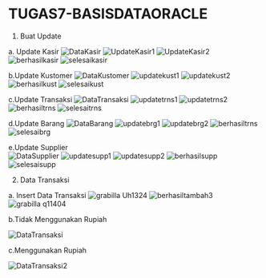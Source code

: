 # TUGAS7-BASISDATAORACLE

1. Buat Update

  a. Update Kasir
  ![DataKasir](https://user-images.githubusercontent.com/45527370/147399752-2968e8f4-7df2-48e9-86d1-f42283684e38.png)
  ![UpdateKasir1](https://user-images.githubusercontent.com/45527370/147399762-e16c2967-8bd9-4871-805d-f4cd44612ace.png)
  ![UpdateKasir2](https://user-images.githubusercontent.com/45527370/147399765-e077710f-6e13-4442-9ea5-c6c4f9ee36bc.png)
  ![berhasilkasir](https://user-images.githubusercontent.com/45527370/147399774-f85285f8-913a-40fd-90eb-5cfa6c6b0b10.png)
  ![selesaikasir](https://user-images.githubusercontent.com/45527370/147399779-09a43b48-ebeb-42ca-bfe2-24993e74a4eb.png)
  
  b.Update Kustomer
  ![DataKustomer](https://user-images.githubusercontent.com/45527370/147399790-dc39d89e-6f00-41b2-aeb5-b61421b2c4d3.png)
  ![updatekust1](https://user-images.githubusercontent.com/45527370/147399792-006ac0bd-1df5-458b-a81c-a0947beebef7.png)
  ![updatekust2](https://user-images.githubusercontent.com/45527370/147399796-a7b19dd3-806f-4343-a963-82b5a12b2270.png)
  ![berhasilkust](https://user-images.githubusercontent.com/45527370/147399801-9be509c2-ad5d-4e49-a8b6-902b886c7052.png)
  ![selesaikust](https://user-images.githubusercontent.com/45527370/147399810-8eaa70d9-7d97-4ac5-b3cc-4d296d4b3020.png)
  
  c.Update Transaksi 
  ![DataTransaksi](https://user-images.githubusercontent.com/45527370/147399822-a2f6c644-7495-4f8a-9756-acfac10cfa5b.png)
  ![updatetrns1](https://user-images.githubusercontent.com/45527370/147399826-a4dc298e-2ecb-4568-8876-cad86c189188.png)
  ![updatetrns2](https://user-images.githubusercontent.com/45527370/147399829-ad866692-fdd6-423b-9d5f-9f97727ca061.png)
  ![berhasiltrns](https://user-images.githubusercontent.com/45527370/147399838-17f77b71-43e4-4465-9937-03e113afe650.png)
  ![selesaitrns](https://user-images.githubusercontent.com/45527370/147399847-abcf0c1c-386d-440f-b712-2d7f900ed552.png)
  
  d.Update Barang
  ![DataBarang](https://user-images.githubusercontent.com/45527370/147399852-5d9d63a7-f795-4216-9b2f-909407e1ad6e.png)
  ![updatebrg1](https://user-images.githubusercontent.com/45527370/147399857-96509414-05c6-465e-b308-4354a1805902.png)
  ![updatebrg2](https://user-images.githubusercontent.com/45527370/147399865-29a7a1a6-77eb-4088-8122-f31a88f0f1e3.png)
  ![berhasiltrns](https://user-images.githubusercontent.com/45527370/147399873-00ec06a0-38fd-4dde-bfb2-84b5f814a5d3.png)
  ![selesaibrg](https://user-images.githubusercontent.com/45527370/147399923-a40cb45e-4291-486b-86fd-fdc6689b83b9.png)

  e.Update Supplier  
  ![DataSupplier](https://user-images.githubusercontent.com/45527370/147399894-5318f20e-a96a-4bd0-9eb8-94fc838009bc.png)
  ![updatesupp1](https://user-images.githubusercontent.com/45527370/147399900-5e855536-289d-4e04-a127-ed292aa4540d.png)
  ![updatesupp2](https://user-images.githubusercontent.com/45527370/147399906-ab2bc760-c04a-4f3a-a772-d2bb1c17ffb9.png)
  ![berhasilsupp](https://user-images.githubusercontent.com/45527370/147399914-f5fcd61c-25df-4db0-bd62-2db9cf5430c6.png)
  ![selesaisupp](https://user-images.githubusercontent.com/45527370/147399920-771d3f02-3d76-4a4b-a34b-04969d942b02.png)

2. Data Transaksi
  
  a. Insert Data Transaksi
  ![grabilla Uh1324](https://user-images.githubusercontent.com/45527370/149371489-30f9e900-aa5e-4766-969f-ef91551a639d.png)
  ![berhasiltambah3](https://user-images.githubusercontent.com/45527370/149175253-34c5365d-d571-4594-8a33-b05252bb9634.png)
  ![grabilla q11404](https://user-images.githubusercontent.com/45527370/149371528-6e25bd5e-41a2-4a25-87f6-253d14c72628.png)


  b.Tidak Menggunakan Rupiah
  
  ![DataTransaksi](https://user-images.githubusercontent.com/45527370/147399937-0502b012-da7a-48ad-bb7b-cf85992e4775.png)
  
  c.Menggunakan Rupiah
  
  ![DataTransaksi2](https://user-images.githubusercontent.com/45527370/147399943-cab9d619-b49f-44a3-872a-3b44b90c330f.png)

